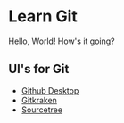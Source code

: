 # Learn Git

Hello, World! How's it going?

## UI's for Git

* [Github Desktop](https://desktop.github.com)
* [Gitkraken](https://www.gitkraken.com/git-client)
* [Sourcetree](https://www.sourcetreeapp.com)

